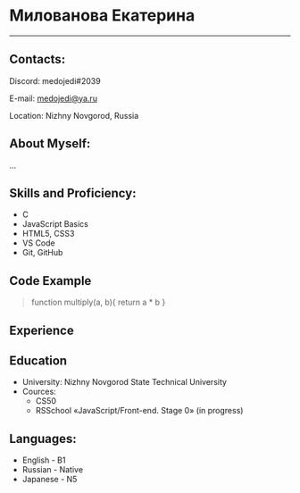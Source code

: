 # Милованова Екатерина #
*** 
## Contacts:

Discord: medojedi#2039

E-mail: medojedi@ya.ru

Location: Nizhny Novgorod, Russia

## About Myself:

...

## Skills and Proficiency:
* C
* JavaScript Basics
* HTML5, CSS3
* VS Code
* Git, GitHub

## Code Example 

> function multiply(a, b){
>    return a * b
>}

## Experience 
## Education
* University: Nizhny Novgorod State Technical University
* Cources: 
    * CS50 
    * RSSchool «JavaScript/Front-end. Stage 0» (in progress)

## Languages:
* English - B1
* Russian - Native 
* Japanese - N5
